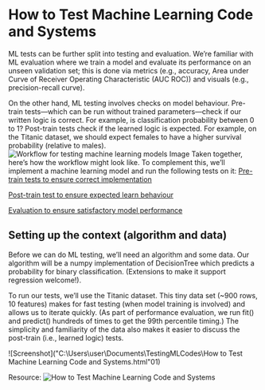 # How to Test Machine Learning Code and Systems

ML tests can be further split into testing and evaluation. We’re familiar with ML evaluation where we train a model and evaluate its performance on an unseen validation set; this is done via metrics (e.g., accuracy, Area under Curve of Receiver Operating Characteristic (AUC ROC)) and visuals (e.g., precision-recall curve).

On the other hand, ML testing involves checks on model behaviour. Pre-train tests—which can be run without trained parameters—check if our written logic is correct. For example, is classification probability between 0 to 1? Post-train tests check if the learned logic is expected. For example, on the Titanic dataset, we should expect females to have a higher survival probability (relative to males).
![Workflow for testing machine learning models Image](https://eugeneyan.com/assets/testing-ml-flow.jpg)
Taken together, here’s how the workflow might look like. To complement this, we’ll implement a machine learning model and run the following tests on it:
[Pre-train tests to ensure correct implementation](https://eugeneyan.com/writing/testing-ml/#pre-train-tests-to-ensure-correct-implementation1)

[Post-train test to ensure expected learn behaviour](https://eugeneyan.com/writing/testing-ml/#post-train-tests-to-ensure-expected-learned-behaviour)

[Evaluation to ensure satisfactory model performance](https://eugeneyan.com/writing/testing-ml/#model-evaluation-to-ensure-satisfactory-performance)

## Setting up the context (algorithm and data)

Before we can do ML testing, we’ll need an algorithm and some data. Our algorithm will be a numpy implementation of DecisionTree which predicts a probability for binary classification. (Extensions to make it support regression welcome!).

To run our tests, we’ll use the Titanic dataset. This tiny data set (~900 rows, 10 features) makes for fast testing (when model training is involved) and allows us to iterate quickly. (As part of performance evaluation, we run fit() and predict() hundreds of times to get the 99th percentile timing.) The simplicity and familiarity of the data also makes it easier to discuss the post-train (i.e., learned logic) tests.

![Screenshot]("C:\Users\user\Documents\TestingMLCodes\How to Test Machine Learning Code and Systems.html"01)


Resource: ![How to Test Machine Learning Code and Systems](https://eugeneyan.com/writing/testing-ml/01)
